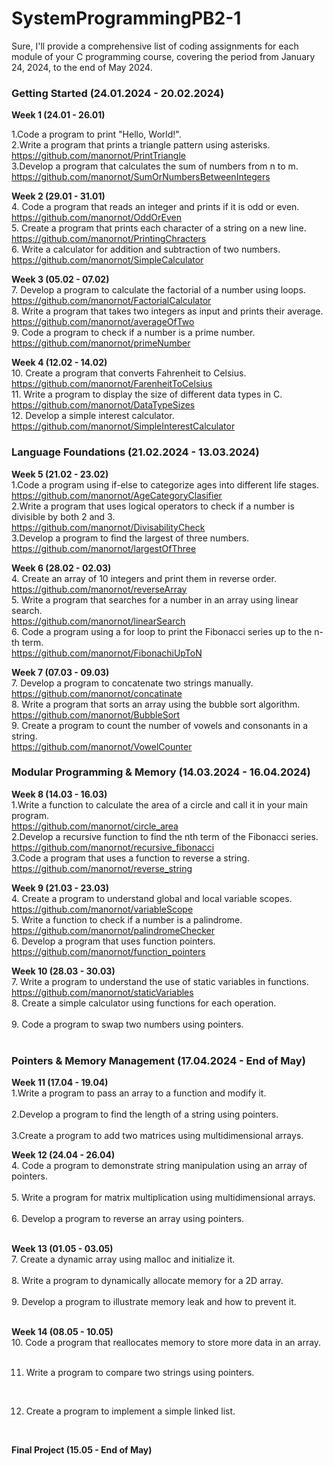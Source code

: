 # SystemProgrammingPB2-1
Sure, I'll provide a comprehensive list of coding assignments for each module of your C programming course, covering the period from January 24, 2024, to the end of May 2024.

### Getting Started (24.01.2024 - 20.02.2024)<br />
**Week 1 (24.01 - 26.01)**<br />

1.Code a program to print "Hello, World!". <br />
2.Write a program that prints a triangle pattern using asterisks. <br />
https://github.com/manornot/PrintTriangle <br />
3.Develop a program that calculates the sum of numbers from n to m.<br />
https://github.com/manornot/SumOrNumbersBetweenIntegers <br />

**Week 2 (29.01 - 31.01)** <br />
4. Code a program that reads an integer and prints if it is odd or even. <br />
https://github.com/manornot/OddOrEven <br />
5. Create a program that prints each character of a string on a new line. <br />
https://github.com/manornot/PrintingChracters <br />
6. Write a calculator for addition and subtraction of two numbers. <br />
https://github.com/manornot/SimpleCalculator <br />

**Week 3 (05.02 - 07.02)** <br />
7. Develop a program to calculate the factorial of a number using loops. <br />
https://github.com/manornot/FactorialCalculator <br />
8. Write a program that takes two integers as input and prints their average. <br />
https://github.com/manornot/averageOfTwo <br />
9. Code a program to check if a number is a prime number. <br />
https://github.com/manornot/primeNumber <br />

**Week 4 (12.02 - 14.02)** <br />
10. Create a program that converts Fahrenheit to Celsius. <br />
https://github.com/manornot/FarenheitToCelsius <br />
11. Write a program to display the size of different data types in C. <br />
https://github.com/manornot/DataTypeSizes <br />
12. Develop a simple interest calculator. <br />
https://github.com/manornot/SimpleInterestCalculator <br />

### Language Foundations (21.02.2024 - 13.03.2024) <br />
**Week 5 (21.02 - 23.02)** <br />
1.Code a program using if-else to categorize ages into different life stages.<br />
https://github.com/manornot/AgeCategoryClasifier <br />
2.Write a program that uses logical operators to check if a number is divisible by both 2 and 3. <br />
https://github.com/manornot/DivisabilityCheck <br />
3.Develop a program to find the largest of three numbers. <br />
https://github.com/manornot/largestOfThree <br />

**Week 6 (28.02 - 02.03)** <br />
4. Create an array of 10 integers and print them in reverse order. <br />
https://github.com/manornot/reverseArray <br />
5. Write a program that searches for a number in an array using linear search. <br />
https://github.com/manornot/linearSearch <br />
6. Code a program using a for loop to print the Fibonacci series up to the n-th term.<br />
https://github.com/manornot/FibonachiUpToN <br />

**Week 7 (07.03 - 09.03)** <br />
7. Develop a program to concatenate two strings manually. <br />
https://github.com/manornot/concatinate <br />
8. Write a program that sorts an array using the bubble sort algorithm. <br />
https://github.com/manornot/BubbleSort <br />
9. Create a program to count the number of vowels and consonants in a string. <br />
https://github.com/manornot/VowelCounter <br />

### Modular Programming & Memory (14.03.2024 - 16.04.2024) <br />
**Week 8 (14.03 - 16.03)** <br />
1.Write a function to calculate the area of a circle and call it in your main program. <br />
https://github.com/manornot/circle_area <br />
2.Develop a recursive function to find the nth term of the Fibonacci series. <br />
https://github.com/manornot/recursive_fibonacci <br />
3.Code a program that uses a function to reverse a string. <br />
https://github.com/manornot/reverse_string <br />

**Week 9 (21.03 - 23.03)** <br />
4. Create a program to understand global and local variable scopes. <br />
https://github.com/manornot/variableScope <br />
5. Write a function to check if a number is a palindrome. <br />
https://github.com/manornot/palindromeChecker <br />
6. Develop a program that uses function pointers. <br />
https://github.com/manornot/function_pointers <br />

**Week 10 (28.03 - 30.03)** <br />
7. Write a program to understand the use of static variables in functions. <br />
https://github.com/manornot/staticVariables <br />
8. Create a simple calculator using functions for each operation. <br />
<br />
9. Code a program to swap two numbers using pointers. <br />
<br />

### Pointers & Memory Management (17.04.2024 - End of May) <br />
**Week 11 (17.04 - 19.04)**<br />
1.Write a program to pass an array to a function and modify it. <br />
<br />
2.Develop a program to find the length of a string using pointers. <br />
<br />
3.Create a program to add two matrices using multidimensional arrays. <br />

**Week 12 (24.04 - 26.04)** <br />
4. Code a program to demonstrate string manipulation using an array of pointers. <br />
<br />
5. Write a program for matrix multiplication using multidimensional arrays. <br />
<br />
6. Develop a program to reverse an array using pointers. <br />
<br />

**Week 13 (01.05 - 03.05)** <br />
7. Create a dynamic array using malloc and initialize it. <br />
<br />
8. Write a program to dynamically allocate memory for a 2D array.<br />
<br />
9. Develop a program to illustrate memory leak and how to prevent it. <br />
<br />

**Week 14 (08.05 - 10.05)** <br />
10. Code a program that reallocates memory to store more data in an array. <br />
<br />

11. Write a program to compare two strings using pointers. <br />
<br />

12. Create a program to implement a simple linked list. <br />
<br />

**Final Project (15.05 - End of May)** <br />
